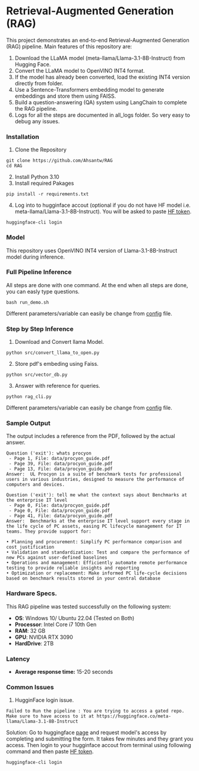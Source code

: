 # Retrieval-Augmented Generation (RAG)

This project demonstrates an end-to-end Retrieval-Augmented Generation (RAG) pipeline. Main features of this repository are:

1. Download the LLaMA model (meta-llama/Llama-3.1-8B-Instruct) from Hugging Face.
2. Convert the LLaMA model to OpenVINO INT4 format.
3. If the model has already been converted, load the existing INT4 version directly from folder.
4. Use a Sentence-Transformers embedding model to generate embeddings and store them using FAISS.
5. Build a question-answering (QA) system using LangChain to complete the RAG pipeline.
6. Logs for all the steps are documented in all_logs folder. So very easy to debug any issues.
### Installation

1. Clone the Repository
```
git clone https://github.com/Ahsantw/RAG
cd RAG
```
2. Install Python 3.10
3. Install required Pakages
```
pip install -r requirements.txt
```
4. Log into to hugginface accout (optional if you do not have HF model i.e. meta-llama/Llama-3.1-8B-Instruct). You will be asked to paste [HF token](https://huggingface.co/docs/hub/en/security-tokens).
```
huggingface-cli login
```
### Model

This repository uses OpenVINO INT4 version of Llama-3.1-8B-Instruct model during inference.

### Full Pipeline Inference
All steps are done with one command. At the end when all steps are done, you can easly type questions.
```
bash run_demo.sh
```
Different parameters/variable can easily be change from [config](https://github.com/Ahsantw/RAG/blob/main/config/config.yaml) file.

### Step by Step Inference
1. Download and Convert llama Model.
```
python src/convert_llama_to_open.py
```
2. Store pdf's embeding using Faiss.
```
python src/vector_db.py
```
3. Answer with reference for queries.
```
python rag_cli.py
```
Different parameters/variable can easily be change from [config](https://github.com/Ahsantw/RAG/blob/main/config/config.yaml) file.

### Sample Output
The output includes a reference from the PDF, followed by the actual answer.
```
Question ('exit'): whats procyon
 - Page 1, File: data/procyon_guide.pdf
 - Page 39, File: data/procyon_guide.pdf
 - Page 13, File: data/procyon_guide.pdf
Answer:  UL Procyon is a suite of benchmark tests for professional users in various industries, designed to measure the performance of computers and devices.
```
```
Question ('exit'): tell me what the context says about Benchmarks at the enterprise IT level
 - Page 0, File: data/procyon_guide.pdf
 - Page 0, File: data/procyon_guide.pdf
 - Page 41, File: data/procyon_guide.pdf
Answer:  Benchmarks at the enterprise IT level support every stage in the life cycle of PC assets, easing PC lifecycle management for IT teams. They provide support for:

• Planning and procurement: Simplify PC performance comparison and cost justification
• Validation and standardization: Test and compare the performance of new PCs against user-defined baselines
• Operations and management: Efficiently automate remote performance testing to provide reliable insights and reporting
• Optimization or replacement: Make informed PC life-cycle decisions based on benchmark results stored in your central database
```

### Hardware Specs.

This RAG pipeline was tested successfully on the following system:

- **OS**: Windows 10/ Ubuntu 22.04 (Tested on Both)
- **Processor**: Intel Core i7 10th Gen
- **RAM**: 32 GB
- **GPU**: NVIDIA RTX 3090
- **HardDrive**: 2TB

### Latency
- **Average response time:** 15-20 seconds

### Common Issues
1. HugginFace login issue.
```
Failed to Run the pipeline : You are trying to access a gated repo.
Make sure to have access to it at https://huggingface.co/meta-llama/Llama-3.1-8B-Instruct
```
Solution: Go to huggingface [page](https://huggingface.co/meta-llama/Llama-3.1-8B-Instruct) and request model's access by completing and submitting the form. It takes few minutes and they grant you access.
Then login to your hugginface accout from terminal using following command and then paste [HF token](https://huggingface.co/docs/hub/en/security-tokens).
```
huggingface-cli login
```
